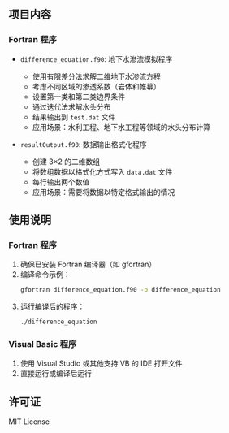 ## 项目内容

### Fortran 程序
- `difference_equation.f90`: 地下水渗流模拟程序
  - 使用有限差分法求解二维地下水渗流方程
  - 考虑不同区域的渗透系数（岩体和帷幕）
  - 设置第一类和第二类边界条件
  - 通过迭代法求解水头分布
  - 结果输出到 `test.dat` 文件
  - 应用场景：水利工程、地下水工程等领域的水头分布计算

- `resultOutput.f90`: 数据输出格式化程序
  - 创建 3×2 的二维数组
  - 将数组数据以格式化方式写入 `data.dat` 文件
  - 每行输出两个数值
  - 应用场景：需要将数据以特定格式输出的情况

## 使用说明

### Fortran 程序
1. 确保已安装 Fortran 编译器（如 gfortran）
2. 编译命令示例：
   ```bash
   gfortran difference_equation.f90 -o difference_equation
   ```
3. 运行编译后的程序：
   ```bash
   ./difference_equation
   ```

### Visual Basic 程序
1. 使用 Visual Studio 或其他支持 VB 的 IDE 打开文件
2. 直接运行或编译后运行

## 许可证
MIT License
